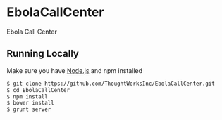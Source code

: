 
EbolaCallCenter
===============

Ebola Call Center

## Running Locally

Make sure you have [Node.js](http://nodejs.org/) and npm installed

```sh
$ git clone https://github.com/ThoughtWorksInc/EbolaCallCenter.git
$ cd EbolaCallCenter
$ npm install
$ bower install
$ grunt server
```
